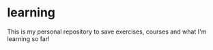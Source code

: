 # learning
This is my personal repository to save exercises, courses and what I'm learning so far!  
